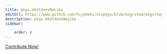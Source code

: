 ```yaml
---
title: pkgs.mkStdenvNoLibs
editUrl: https://www.github.com/hsjobeki/nixpkgs/blob/migrated/pkgs/top-level/all-packages.nix#L47C20
description: pkgs.mkStdenvNoLibs
sidebar:

    order: 8
---
```


<a href="https://www.github.com/hsjobeki/nixpkgs/blob/migrated/pkgs/top-level/all-packages.nix#L47C20">Contribute Now!</a>



